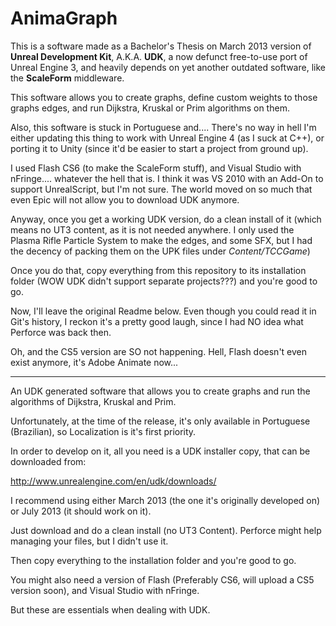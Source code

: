 AnimaGraph
=

This is a software made as a Bachelor's Thesis on March 2013 version of **Unreal Development Kit**, A.K.A. **UDK**, a now defunct free-to-use port of Unreal Engine 3, and heavily depends on yet another outdated software, like the **ScaleForm** middleware.

This software allows you to create graphs, define custom weights to those graphs edges, and run Dijkstra, Kruskal or Prim algorithms on them.

Also, this software is stuck in Portuguese and.... There's no way in hell I'm either updating this thing to work with Unreal Engine 4 (as I suck at C++), or porting it to Unity (since it'd be easier to start a project from ground up).

I used Flash CS6 (to make the ScaleForm stuff), and Visual Studio with nFringe.... whatever the hell that is. I think it was VS 2010 with an Add-On to support UnrealScript, but I'm not sure. The world moved on so much that even Epic will not allow you to download UDK anymore.

Anyway, once you get a working UDK version, do a clean install of it (which means no UT3 content, as it is not needed anywhere. I only used the Plasma Rifle Particle System to make the edges, and some SFX, but I had the decency of packing them on the UPK files under _Content/TCCGame_)

Once you do that, copy everything from this repository to its installation folder (WOW UDK didn't support separate projects???) and you're good to go.

Now, I'll leave the original Readme below. Even though you could read it in Git's history, I reckon it's a pretty good laugh, since I had NO idea what Perforce was back then.

Oh, and the CS5 version are SO not happening. Hell, Flash doesn't even exist anymore, it's Adobe Animate now...

---

An UDK generated software that allows you to create graphs and run the algorithms of Dijkstra, Kruskal and Prim.

Unfortunately, at the time of the release, it's only available in Portuguese (Brazilian), so Localization is it's first priority.

In order to develop on it, all you need is a UDK installer copy, that can be downloaded from:

http://www.unrealengine.com/en/udk/downloads/

I recommend using either March 2013 (the one it's originally developed on) or July 2013 (it should work on it).

Just download and do a clean install (no UT3 Content). Perforce might help managing your files, but I didn't use it.

Then copy everything to the installation folder and you're good to go.

You might also need a version of Flash (Preferably CS6, will upload a CS5 version soon), and Visual Studio with nFringe.

But these are essentials when dealing with UDK.